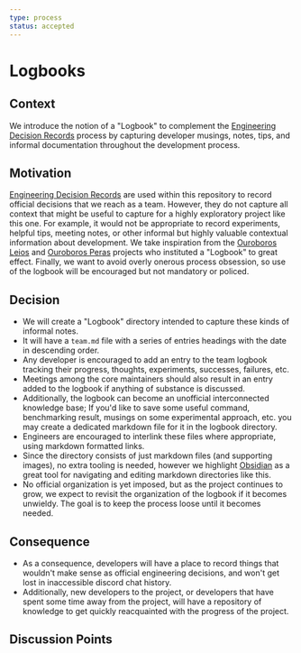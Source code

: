 ```yaml
---
type: process
status: accepted
---
```


# Logbooks

## Context
We introduce the notion of a "Logbook" to complement the [Engineering Decision Records](./001-record-engineering-decisions.md) process by capturing developer musings, notes, tips, and informal documentation throughout the development process.

## Motivation
[Engineering Decision Records](./001-record-engineering-decisions.md) are used within this repository to record official decisions that we reach as a team. However, they do not capture all context that might be useful to capture for a highly exploratory project like this one.
For example, it would not be appropriate to record experiments, helpful tips, meeting notes, or other informal but highly valuable contextual information about development.
We take inspiration from the [Ouroboros Leios](https://github.com/input-output-hk/ouroboros-leios/blob/main/Logbook.md) and [Ouroboros Peras](https://github.com/input-output-hk/peras-design/blob/main/Logbook.md) projects who instituted a "Logbook" to great effect.
Finally, we want to avoid overly onerous process obsession, so use of the logbook will be encouraged but not mandatory or policed.

## Decision

- We will create a "Logbook" directory intended to capture these kinds of informal notes.
- It will have a `team.md` file with a series of entries headings with the date in descending order.
- Any developer is encouraged to add an entry to the team logbook tracking their progress, thoughts, experiments, successes, failures, etc.
- Meetings among the core maintainers should also result in an entry added to the logbook if anything of substance is discussed.
- Additionally, the logbook can become an unofficial interconnected knowledge base; If you'd like to save some useful command, benchmarking result, musings on some experimental approach, etc. you may create a dedicated markdown file for it in the logbook directory.
- Engineers are encouraged to interlink these files where appropriate, using markdown formatted links.
- Since the directory consists of just markdown files (and supporting images), no extra tooling is needed, however we highlight [Obsidian](https://obsidian.md/) as a great tool for navigating and editing markdown directories like this.
- No official organization is yet imposed, but as the project continues to grow, we expect to revisit the organization of the logbook if it becomes unwieldy. The goal is to keep the process loose until it becomes needed.

## Consequence

- As a consequence, developers will have a place to record things that wouldn't make sense as official engineering decisions, and won't get lost in inaccessible discord chat history.
- Additionally, new developers to the project, or developers that have spent some time away from the project, will have a repository of knowledge to get quickly reacquainted with the progress of the project.

## Discussion Points
